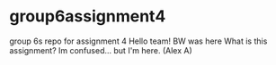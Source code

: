 # group6assignment4
group 6s repo for assignment 4
Hello team! BW was here
What is this assignment? Im confused... but I'm here. (Alex A)
